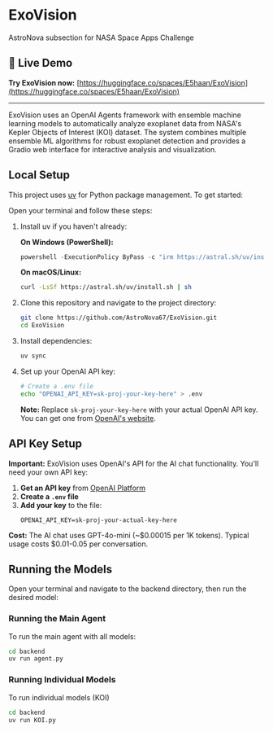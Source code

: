 # ExoVision
AstroNova subsection for NASA Space Apps Challenge

## 🚀 Live Demo
**Try ExoVision now:** [https://huggingface.co/spaces/E5haan/ExoVision](https://huggingface.co/spaces/E5haan/ExoVision)

---
ExoVision uses an OpenAI Agents framework with ensemble machine learning models to automatically analyze exoplanet data from NASA's Kepler Objects of Interest (KOI) dataset. The system combines multiple ensemble ML algorithms for robust exoplanet detection and provides a Gradio web interface for interactive analysis and visualization.

## Local Setup

This project uses [uv](https://docs.astral.sh/uv/) for Python package management. To get started:

Open your terminal and follow these steps:

1. Install uv if you haven't already:
   
   **On Windows (PowerShell):**
   ```powershell
   powershell -ExecutionPolicy ByPass -c "irm https://astral.sh/uv/install.ps1 | iex"
   ```
   
   **On macOS/Linux:**
   ```bash
   curl -LsSf https://astral.sh/uv/install.sh | sh
   ```

2. Clone this repository and navigate to the project directory:
   ```bash
   git clone https://github.com/AstroNova67/ExoVision.git
   cd ExoVision
   ```

3. Install dependencies:
   ```bash
   uv sync
   ```

4. Set up your OpenAI API key:
   ```bash
   # Create a .env file 
   echo "OPENAI_API_KEY=sk-proj-your-key-here" > .env
   ```
   
   **Note:** Replace `sk-proj-your-key-here` with your actual OpenAI API key. You can get one from [OpenAI's website](https://platform.openai.com/api-keys).

## API Key Setup

**Important:** ExoVision uses OpenAI's API for the AI chat functionality. You'll need your own API key:

1. **Get an API key** from [OpenAI Platform](https://platform.openai.com/api-keys)
2. **Create a `.env` file** 
3. **Add your key** to the file:
   ```
   OPENAI_API_KEY=sk-proj-your-actual-key-here
   ```

**Cost:** The AI chat uses GPT-4o-mini (~$0.00015 per 1K tokens). Typical usage costs $0.01-0.05 per conversation.

## Running the Models

Open your terminal and navigate to the backend directory, then run the desired model:

### Running the Main Agent
To run the main agent with all models:
```bash
cd backend
uv run agent.py
```

### Running Individual Models
To run individual models (KOI)
```bash
cd backend
uv run KOI.py
```

